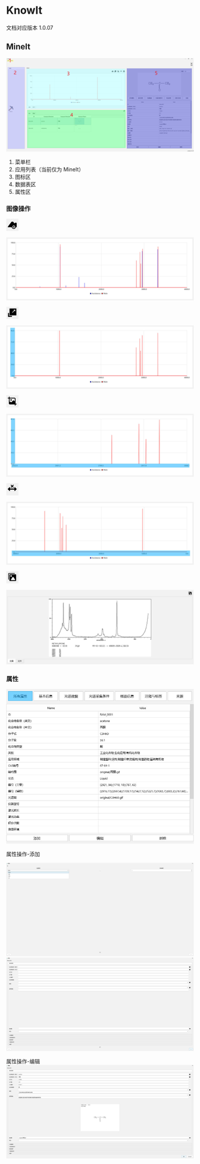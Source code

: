 # KnowIt

文档对应版本 1.0.07

## MineIt

![MineIt](res/MineIt/MineIt.jpg)

1. 菜单栏
2. 应用列表（当前仅为 MineIt）
3. 图标区
4. 数据表区
5. 属性区

### 图像操作

![辅助峰位](res/MineIt/peak_assistance.jpg)

![图像-辅助峰位](res/MineIt/plot_peak_assistance.jpg)

![自动缩放](res/MineIt/auto_scale.jpg)

![图像-自动缩放](res/MineIt/plot_auto_scale.jpg)

![裁剪](res/MineIt/crop.jpg)

![图像-裁剪](res/MineIt/plot_crop.jpg)

![x轴反转](res/MineIt/xaxis_invert.jpg)

![图像-x轴反转](res/MineIt/plot_xaxis_invert.jpg)

![原始图像](res/MineIt/original_image.jpg)

![图像-原始图像](res/MineIt/plot_original_image.jpg)

### 属性

![属性](res/MineIt/FormProperty.jpg)

属性操作-添加

![属性操作-添加](res/MineIt/Add_id.jpg)
![属性操作-添加](res/MineIt/Add_content.jpg)

属性操作-编辑
![属性操作-添加](res/MineIt/Edit.jpg)
